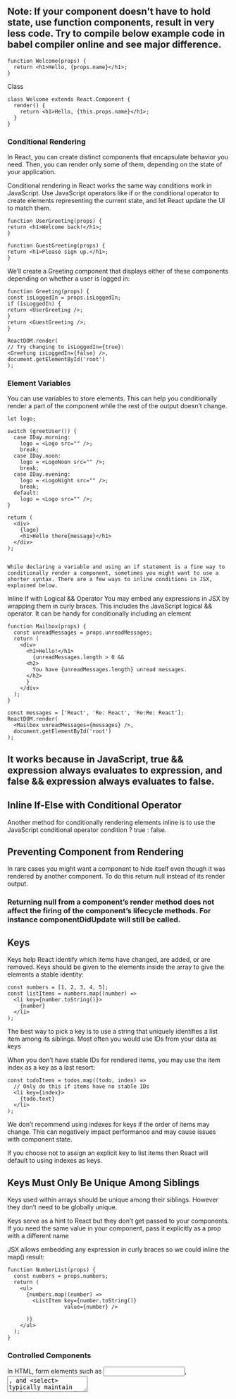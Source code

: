 ## Note: If your component doesn't have to hold state, use function components, result in very less code. Try to compile below example code in babel compiler online and see major difference.

    function Welcome(props) {
      return <h1>Hello, {props.name}</h1>;
    }

Class

    class Welcome extends React.Component {
      render() {
        return <h1>Hello, {this.props.name}</h1>;
      }
    }

### Conditional Rendering

In React, you can create distinct components that encapsulate behavior you need. Then, you can render only some of them, depending on the state of your application.

Conditional rendering in React works the same way conditions work in JavaScript. Use JavaScript operators like if or the conditional operator to create elements representing the current state, and let React update the UI to match them.

    function UserGreeting(props) {
    return <h1>Welcome back!</h1>;
    }

    function GuestGreeting(props) {
    return <h1>Please sign up.</h1>;
    }

We’ll create a Greeting component that displays either of these components depending on whether a user is logged in:

    function Greeting(props) {
    const isLoggedIn = props.isLoggedIn;
    if (isLoggedIn) {
    return <UserGreeting />;
    }
    return <GuestGreeting />;
    }

    ReactDOM.render(
    // Try changing to isLoggedIn={true}:
    <Greeting isLoggedIn={false} />,
    document.getElementById('root')
    );

### Element Variables

You can use variables to store elements. This can help you conditionally render a part of the component while the rest of the output doesn’t change.

    let logo;

    switch (greetUser()) {
      case IDay.morning:
        logo = <Logo src="" />;
        break;
      case IDay.noon:
        logo = <LogoNoon src="" />;
        break;
      case IDay.evening:
        logo = <LogoNight src="" />;
        break;
      default:
        logo = <Logo src="" />;
    }

    return (
      <div>
        {logo}
        <h1>Hello there{message}</h1>
      </div>
    );


    While declaring a variable and using an if statement is a fine way to conditionally render a component, sometimes you might want to use a shorter syntax. There are a few ways to inline conditions in JSX, explained below.

Inline If with Logical && Operator
You may embed any expressions in JSX by wrapping them in curly braces. This includes the JavaScript logical && operator. It can be handy for conditionally including an element

    function Mailbox(props) {
      const unreadMessages = props.unreadMessages;
      return (
        <div>
          <h1>Hello!</h1>
            {unreadMessages.length > 0 &&
          <h2>
            You have {unreadMessages.length} unread messages.
          </h2>
          }
        </div>
      );
    }

    const messages = ['React', 'Re: React', 'Re:Re: React'];
    ReactDOM.render(
      <Mailbox unreadMessages={messages} />,
      document.getElementById('root')
    );

## It works because in JavaScript, true && expression always evaluates to expression, and false && expression always evaluates to false.

## Inline If-Else with Conditional Operator

Another method for conditionally rendering elements inline is to use the JavaScript conditional operator condition ? true : false.

## Preventing Component from Rendering

In rare cases you might want a component to hide itself even though it was rendered by another component. To do this return null instead of its render output.

### Returning null from a component’s render method does not affect the firing of the component’s lifecycle methods. For instance componentDidUpdate will still be called.

## Keys

Keys help React identify which items have changed, are added, or are removed. Keys should be given to the elements inside the array to give the elements a stable identity:

    const numbers = [1, 2, 3, 4, 5];
    const listItems = numbers.map((number) =>
      <li key={number.toString()}>
        {number}
      </li>
    );

The best way to pick a key is to use a string that uniquely identifies a list item among its siblings. Most often you would use IDs from your data as keys

When you don’t have stable IDs for rendered items, you may use the item index as a key as a last resort:
    
    const todoItems = todos.map((todo, index) =>
      // Only do this if items have no stable IDs
      <li key={index}>
        {todo.text}
      </li>
    );

We don’t recommend using indexes for keys if the order of items may change. This can negatively impact performance and may cause issues with component state.

If you choose not to assign an explicit key to list items then React will default to using indexes as keys.

## Keys Must Only Be Unique Among Siblings
Keys used within arrays should be unique among their siblings. However they don’t need to be globally unique.

Keys serve as a hint to React but they don’t get passed to your components. If you need the same value in your component, pass it explicitly as a prop with a different name




JSX allows embedding any expression in curly braces so we could inline the map() result:


    function NumberList(props) {
      const numbers = props.numbers;
      return (
        <ul>
          {numbers.map((number) =>
            <ListItem key={number.toString()}
                      value={number} />

          )}
        </ul>
      );
    }



### Controlled Components
In HTML, form elements such as <input>, <textarea>, and <select> typically maintain their own state and update it based on user input. In React, mutable state is typically kept in the state property of components, and only updated with setState().

We can combine the two by making the React state be the “single source of truth”. Then the React component that renders a form also controls what happens in that form on subsequent user input. An input form element whose value is controlled by React in this way is called a “controlled component”.

With a controlled component, every state mutation will have an associated handler function. This makes it straightforward to modify or validate user input. 

### The textarea Tag
In React, a <textarea> uses a value attribute instead. This way, a form using a <textarea> can be written very similarly to a form that uses a single-line input

### The select Tag
 React, instead of using this selected attribute, uses a value attribute on the root select tag. This is more convenient in a controlled component because you only need to update it in one place


### Handling Multiple Inputs
When you need to handle multiple controlled input elements, you can add a name attribute to each element and let the handler function choose what to do based on the value of event.target.name.


    class Reservation extends React.Component {
      constructor(props) {
        super(props);
        this.state = {
          isGoing: true,
          numberOfGuests: 2
        };

        this.handleInputChange = this.handleInputChange.bind(this);
      }

      handleInputChange(event) {
        const target = event.target;
        const value = target.type === 'checkbox' ? target.checked : target.value;
        const name = target.name;

        this.setState({
          [name]: value
        });
      }

      render() {
        return (
          <form>
            <label>
              Is going:
              <input
                name="isGoing"
                type="checkbox"
                checked={this.state.isGoing}
                onChange={this.handleInputChange} />
            </label>
            <br />
            <label>
              Number of guests:
              <input
                name="numberOfGuests"
                type="number"
                value={this.state.numberOfGuests}
                onChange={this.handleInputChange} />
            </label>
          </form>
        );
      }
    }


Also, since setState() automatically merges a partial state into the current state, we only needed to call it with the changed parts.

### Controlled Input Null Value
Specifying the value prop on a controlled component prevents the user from changing the input unless you desire so. If you’ve specified a value but the input is still editable, you may have accidentally set value to undefined or null.

### Alternatives to Controlled Components
It can sometimes be tedious to use controlled components, because you need to write an event handler for every way your data can change and pipe all of the input state through a React component. This can become particularly annoying when you are converting a preexisting codebase to React, or integrating a React application with a non-React library. In these situations, you might want to check out uncontrolled components, an alternative technique for implementing input forms.

### The file input Tag
In HTML, an <input type="file"> lets the user choose one or more files from their device storage to be uploaded to a server or manipulated by JavaScript via the File API.

    <input type="file" />

Because its value is read-only, it is an uncontrolled component in React. 

### Controlled Input Null Value
Specifying the value prop on a controlled component prevents the user from changing the input unless you desire so. If you’ve specified a value but the input is still editable, you may have accidentally set value to undefined or null.

### Lifting State Up
In React, sharing state is accomplished by moving it up to the closest common ancestor of the components that need it. This is called “lifting state up”. 
here should be a single “source of truth” for any data that changes in a React application. Usually, the state is first added to the component that needs it for rendering. Then, if other components also need it, you can lift it up to their closest common ancestor. Instead of trying to sync the state between different components, you should rely on the top-down data flow.

Lifting state involves writing more “boilerplate” code than two-way binding approaches, but as a benefit, it takes less work to find and isolate bugs. Since any state “lives” in some component and that component alone can change it, the surface area for bugs is greatly reduced. Additionally, you can implement any custom logic to reject or transform user input.

If something can be derived from either props or state, it probably shouldn’t be in the state. For example, instead of storing both celsiusValue and fahrenheitValue, we store just the last edited temperature and its scale. The value of the other input can always be calculated from them in the render() method. This lets us clear or apply rounding to the other field without losing any precision in the user input.

When you see something wrong in the UI, you can use React Developer Tools to inspect the props and move up the tree until you find the component responsible for updating the state. This lets you trace the bugs to their source.

### Composition vs Inheritance
React has a powerful composition model, and we recommend using composition instead of inheritance to reuse code between components.

## Containment
Some components don’t know their children ahead of time. This is especially common for components like Sidebar or Dialog that represent generic “boxes”.

We recommend that such components use the special children prop to pass children elements directly into their output:

    function FancyBorder(props) {
      return (
        <div className={'FancyBorder FancyBorder-' + props.color}>
          {props.children}
        </div>
      );
    }

Anything inside the <FancyBorder> JSX tag gets passed into the FancyBorder component as a children prop. Since FancyBorder renders {props.children} inside a <div>, the passed elements appear in the final output.

While this is less common, sometimes you might need multiple “holes” in a component. In such cases you may come up with your own convention instead of using children:


    function SplitPane(props) {
      return (
        <div className="SplitPane">
          <div className="SplitPane-left">
            {props.left}
          </div>
          <div className="SplitPane-right">
            {props.right}
          </div>
        </div>
      );
    }

    function App() {
      return (
        <SplitPane
          left={
            <Contacts />
          }
          right={
            <Chat />
          } />
      );
    }

React elements like <Contacts /> and <Chat /> are just objects, so you can passthem as props like any other data. This approach may remind you of “slots” in other libraries but there are no limitations on what you can pass as props in React.

Specialization
Sometimes we think about components as being “special cases” of other components. For example, we might say that a WelcomeDialog is a special case of Dialog.

In React, this is also achieved by composition, where a more “specific” component renders a more “generic” one and configures it with props:


    function Dialog(props) {
      return (
        <FancyBorder color="blue">
          <h1 className="Dialog-title">
            {props.title}
          </h1>
          <p className="Dialog-message">
            {props.message}
          </p>
        </FancyBorder>
      );
    }

    function WelcomeDialog() {
      return (
        <Dialog
          title="Welcome"
          message="Thank you for visiting our spacecraft!" />

      );
    }


Composition works equally well for components defined as classes:

    function Dialog(props) {
      return (
        <FancyBorder color="blue">
          <h1 className="Dialog-title">
            {props.title}
          </h1>
          <p className="Dialog-message">
            {props.message}
          </p>
          {props.children}
        </FancyBorder>
      );
    }

    class SignUpDialog extends React.Component {
      constructor(props) {
        super(props);
        this.handleChange = this.handleChange.bind(this);
        this.handleSignUp = this.handleSignUp.bind(this);
        this.state = {login: ''};
      }

      render() {
        return (
          <Dialog title="Mars Exploration Program"
                  message="How should we refer to you?">
            <input value={this.state.login}
                  onChange={this.handleChange} />

            <button onClick={this.handleSignUp}>
              Sign Me Up!
            </button>
          </Dialog>
        );
      }

      handleChange(e) {
        this.setState({login: e.target.value});
      }

      handleSignUp() {
        alert(`Welcome aboard, ${this.state.login}!`);
      }
    }

So What About Inheritance?

Props and composition give you all the flexibility you need to customize a component’s look and behavior in an explicit and safe way. Remember that components may accept arbitrary props, including primitive values, React elements, or functions.

If you want to reuse non-UI functionality between components, we suggest extracting it into a separate JavaScript module. The components may import it and use that function, object, or a class, without extending it.

# Accessibility
Web accessibility (also referred to as a11y) is the design and creation of websites that can be used by everyone. Accessibility support is necessary to allow assistive technology to interpret web pages.

## WAI-ARIA
The Web Accessibility Initiative - Accessible Rich Internet Applications document contains techniques for building fully accessible JavaScript widgets.

Note that all aria-* HTML attributes are fully supported in JSX. Whereas most DOM properties and attributes in React are camelCased, these attributes should be hyphen-cased (also known as kebab-case, lisp-case, etc) as they are in plain HTML:

    <input
      type="text"
      aria-label={labelText}
      aria-required="true"
      onChange={onchangeHandler}
      value={inputValue}
      name="name"
    />

## Fragments
A common pattern in React is for a component to return multiple elements. Fragments let you group a list of children without adding extra nodes to the DOM.

    render() {
      return (
        <React.Fragment>
          <ChildA />
          <ChildB />
          <ChildC />
        </React.Fragment>
      );
    }

## Semantic HTML
Semantic HTML is the foundation of accessibility in a web application. Using the various HTML elements to reinforce the meaning of information in our websites will often give us accessibility for free.

MDN HTML elements reference
Sometimes we break HTML semantics when we add <div> elements to our JSX to make our React code work, especially when working with lists (<ol>, <ul> and <dl>) and the HTML <table>. In these cases we should rather use React Fragments to group together multiple elements.

For example

    import React, { Fragment } from 'react';

    function ListItem({ item }) {
      return (
        <Fragment>
          <dt>{item.term}</dt>
          <dd>{item.description}</dd>
        </Fragment>
      );
    }

    function Glossary(props) {
      return (
        <dl>
          {props.items.map(item => (
            <ListItem item={item} key={item.id} />
          ))}
        </dl>
      );
    }

You can map a collection of items to an array of fragments as you would any other type of element as well:

    function Glossary(props) {
      return (
        <dl>
          {props.items.map(item => (
            // Fragments should also have a `key` prop when mapping collections
            <Fragment key={item.id}>
              <dt>{item.term}</dt>
              <dd>{item.description}</dd>
            </Fragment>
          ))}
        </dl>
      );
    }

When you don’t need any props on the Fragment tag you can use the short syntax, if your tooling supports it:

    function ListItem({ item }) {
      return (
        <>
          <dt>{item.term}</dt>
          <dd>{item.description}</dd>
        </>
      );
    }

## Accessible Forms
### Labeling
Every HTML form control, such as <input> and <textarea>, needs to be labeled accessibly. We need to provide descriptive labels that are also exposed to screen readers.

The following resources show us how to do this:

The W3C shows us how to label elements https://www.w3.org/WAI/tutorials/forms/labels/
WebAIM shows us how to label elements https://webaim.org/techniques/forms/controls
The Paciello Group explains accessible nameshttps://www.paciellogroup.com/blog/2017/04/what-is-an-accessible-name/

Although these standard HTML practices can be directly used in React, note that the for attribute is written as htmlFor in JSX:

    <label htmlFor="namedInput">Name:</label>
    <input id="namedInput" type="text" name="name"/>

## Notifying the user of errors
Error situations need to be understood by all users. The following link shows us how to expose error texts to screen readers as well:

The W3C demonstrates user notifications https://www.w3.org/WAI/tutorials/forms/notifications/
WebAIM looks at form validation https://webaim.org/techniques/formvalidation/

## Focus Control
Ensure that your web application can be fully operated with the keyboard only:
WebAIM talks about keyboard accessibility https://webaim.org/techniques/keyboard/

### Keyboard focus and focus outline
Keyboard focus refers to the current element in the DOM that is selected to accept input from the keyboard. We see it everywhere as a focus outline similar to that shown in the following image:

Blue keyboard focus outline around a selected link.
Only ever use CSS that removes this outline, for example by setting outline: 0, if you are replacing it with another focus outline implementation.

### Mechanisms to skip to desired content
Provide a mechanism to allow users to skip past navigation sections in your application as this assists and speeds up keyboard navigation.

Skiplinks or Skip Navigation Links are hidden navigation links that only become visible when keyboard users interact with the page. They are very easy to implement with internal page anchors and some styling:

WebAIM - Skip Navigation Links https://webaim.org/techniques/skipnav/
Also use landmark elements and roles, such as <main> and <aside>, to demarcate page regions as assistive technology allow the user to quickly navigate to these sections.

Read more about the use of these elements to enhance accessibility here:

Accessible Landmarks https://www.scottohara.me/blog/2018/03/03/landmarks.html

### Programmatically managing focus
Our React applications continuously modify the HTML DOM during runtime, sometimes leading to keyboard focus being lost or set to an unexpected element. In order to repair this, we need to programmatically nudge the keyboard focus in the right direction. For example, by resetting keyboard focus to a button that opened a modal window after that modal window is closed.

MDN Web Docs takes a look at this and describes how we can build keyboard-navigable JavaScript widgets https://developer.mozilla.org/en-US/docs/Web/Accessibility/Keyboard-navigable_JavaScript_widgets.

To set focus in React, we can use Refs to DOM elements https://reactjs.org/docs/refs-and-the-dom.html.

Using this, we first create a ref to an element in the JSX of a component class:

    class CustomTextInput extends React.Component {
      constructor(props) {
        super(props);
        // Create a ref to store the textInput DOM element
        this.textInput = React.createRef();
      }
      render() {
      // Use the `ref` callback to store a reference to the text input DOM
      // element in an instance field (for example, this.textInput).
        return (
          <input
            type="text"
            ref={this.textInput}
          />
        );
      }
    }

Then we can focus it elsewhere in our component when needed:

    focus() {
      // Explicitly focus the text input using the raw DOM API
      // Note: we're accessing "current" to get the DOM node
      this.textInput.current.focus();
    }

Sometimes a parent component needs to set focus to an element in a child component. We can do this by exposing DOM refs to parent components through a special prop on the child component that forwards the parent’s ref to the child’s DOM node.

    function CustomTextInput(props) {
      return (
        <div>
          <input ref={props.inputRef} />
        </div>
      );
    }

    class Parent extends React.Component {
      constructor(props) {
        super(props);
        this.inputElement = React.createRef();
      }
      render() {
        return (
          <CustomTextInput inputRef={this.inputElement} />
        );
      }
    }

    // Now you can set focus when required.
    this.inputElement.current.focus();

When using a HOC to extend components, it is recommended to forward the ref to the wrapped component using the forwardRef function of React. If a third party HOC does not implement ref forwarding, the above pattern can still be used as a fallback.

A great focus management example is the react-aria-modal. This is a relatively rare example of a fully accessible modal window. Not only does it set initial focus on the cancel button (preventing the keyboard user from accidentally activating the success action) and trap keyboard focus inside the modal, it also resets focus back to the element that initially triggered the modal.

Note:

While this is a very important accessibility feature, it is also a technique that should be used judiciously. Use it to repair the keyboard focus flow when it is disturbed, not to try and anticipate how users want to use applications.

## Mouse and pointer events
Ensure that all functionality exposed through a mouse or pointer event can also be accessed using the keyboard alone. Depending only on the pointer device will lead to many cases where keyboard users cannot use your application.
For better reference: - https://reactjs.org/docs/accessibility.html


# Code Splitting
Bundling is great, but as your app grows, your bundle will grow too. Especially if you are including large third-party libraries. You need to keep an eye on the code you are including in your bundle so that you don’t accidentally make it so large that your app takes a long time to load.

To avoid winding up with a large bundle, it’s good to get ahead of the problem and start “splitting” your bundle. Code-Splitting is a feature supported by bundlers like Webpack, Rollup and Browserify (via factor-bundle) which can create multiple bundles that can be dynamically loaded at runtime.

Code-splitting your app can help you “lazy-load” just the things that are currently needed by the user, which can dramatically improve the performance of your app. While you haven’t reduced the overall amount of code in your app, you’ve avoided loading code that the user may never need, and reduced the amount of code needed during the initial load.

## import()
The best way to introduce code-splitting into your app is through the dynamic import() syntax.

Before:

    import { add } from './math';
    console.log(add(16, 26));

After:

    import("./math").then(math => {
      console.log(math.add(16, 26));
    });

## React.lazy

  Note:

  React.lazy and Suspense are not yet available for server-side rendering. If you want to do code-splitting in a server rendered app, we recommend Loadable Components ( https://github.com/smooth-code/loadable-components ). It has a nice guide for bundle splitting with server-side rendering (https://github.com/smooth-code/loadable-components/blob/master/packages/server/README.md).


    const OtherComponent = React.lazy(() => import('./OtherComponent'));

This will automatically load the bundle containing the OtherComponent when this component is first rendered.

React.lazy takes a function that must call a dynamic import(). This must return a Promise which resolves to a module with a default export containing a React component.

The lazy component should then be rendered inside a Suspense component, which allows us to show some fallback content (such as a loading indicator) while we’re waiting for the lazy component to load.

const OtherComponent = React.lazy(() => import('./OtherComponent'));

    function MyComponent() {
      return (
        <div>
          <Suspense fallback={<div>Loading...</div>}>
            <OtherComponent />
          </Suspense>
        </div>
      );
    }

The fallback prop accepts any React elements that you want to render while waiting for the component to load. You can place the Suspense component anywhere above the lazy component. You can even wrap multiple lazy components with a single Suspense component.

const OtherComponent = React.lazy(() => import('./OtherComponent'));
const AnotherComponent = React.lazy(() => import('./AnotherComponent'));

    function MyComponent() {
      return (
        <div>
          <Suspense fallback={<div>Loading...</div>}>
            <section>
              <OtherComponent />
              <AnotherComponent />
            </section>
          </Suspense>
        </div>
      );
    }

## Error boundaries
If the other module fails to load (for example, due to network failure), it will trigger an error. You can handle these errors to show a nice user experience and manage recovery with Error Boundaries. Once you’ve created your Error Boundary, you can use it anywhere above your lazy components to display an error state when there’s a network error.

import MyErrorBoundary from './MyErrorBoundary';
const OtherComponent = React.lazy(() => import('./OtherComponent'));
const AnotherComponent = React.lazy(() => import('./AnotherComponent'));

    const MyComponent = () => (
      <div>
        <MyErrorBoundary>
          <Suspense fallback={<div>Loading...</div>}>
            <section>
              <OtherComponent />
              <AnotherComponent />
            </section>
          </Suspense>
        </MyErrorBoundary>
      </div>
    );


## Route-based code splitting
Deciding where in your app to introduce code splitting can be a bit tricky. You want to make sure you choose places that will split bundles evenly, but won’t disrupt the user experience.

A good place to start is with routes. Most people on the web are used to page transitions taking some amount of time to load. You also tend to be re-rendering the entire page at once so your users are unlikely to be interacting with other elements on the page at the same time.

Here’s an example of how to setup route-based code splitting into your app using libraries like React Router with React.lazy.

    import { BrowserRouter as Router, Route, Switch } from 'react-router-dom';
    import React, { Suspense, lazy } from 'react';

    const Home = lazy(() => import('./routes/Home'));
    const About = lazy(() => import('./routes/About'));

    const App = () => (
      <Router>
        <Suspense fallback={<div>Loading...</div>}>
          <Switch>
            <Route exact path="/" component={Home}/>
            <Route path="/about" component={About}/>
          </Switch>
        </Suspense>
      </Router>
    );


## Named Exports
React.lazy currently only supports default exports. If the module you want to import uses named exports, you can create an intermediate module that reexports it as the default. This ensures that tree shaking keeps working and that you don’t pull in unused components.

      // ManyComponents.js
      export const MyComponent = /* ... */;
      export const MyUnusedComponent = /* ... */;

      // MyComponent.js
      export { MyComponent as default } from "./ManyComponents.js";

      // MyApp.js
      import React, { lazy } from 'react';
      const MyComponent = lazy(() => import("./MyComponent.js"));


# Context

Context provides a way to pass data through the component tree without having to pass props down manually at every level.
In a typical React application, data is passed top-down (parent to child) via props, but this can be cumbersome for certain types of props (e.g. locale preference, UI theme) that are required by many components within an application. Context provides a way to share values like these between components without having to explicitly pass a prop through every level of the tree.

## When to Use Context
Context is designed to share data that can be considered “global” for a tree of React components, such as the current authenticated user, theme, or preferred language. 

    class App extends React.Component {
      render() {
        return <Toolbar theme="dark" />;
      }
    }

    function Toolbar(props) {
      // The Toolbar component must take an extra "theme" prop
      // and pass it to the ThemedButton. This can become painful
      // if every single button in the app needs to know the theme
      // because it would have to be passed through all components.
      return (
        <div>
          <ThemedButton theme={props.theme} />
        </div>
      );
    }

    class ThemedButton extends React.Component {
      render() {
        return <Button theme={this.props.theme} />;
      }
    }

Using context, we can avoid passing props through intermediate elements:

    // Context lets us pass a value deep into the component tree
    // without explicitly threading it through every component.
    // Create a context for the current theme (with "light" as the default).
    const ThemeContext = React.createContext('light');

    class App extends React.Component {
      render() {
        // Use a Provider to pass the current theme to the tree below.
        // Any component can read it, no matter how deep it is.
        // In this example, we're passing "dark" as the current value.
        return (
          <ThemeContext.Provider value="dark">
            <Toolbar />
          </ThemeContext.Provider>
        );
      }
    }

    // A component in the middle doesn't have to
    // pass the theme down explicitly anymore.
    function Toolbar(props) {
      return (
        <div>
          <ThemedButton />
        </div>
      );
    }

    class ThemedButton extends React.Component {
      // Assign a contextType to read the current theme context.
      // React will find the closest theme Provider above and use its value.
      // In this example, the current theme is "dark".
      static contextType = ThemeContext;
      render() {
        return <Button theme={this.context} />;
      }
    }



## Before You Use Context
Context is primarily used when some data needs to be accessible by many components at different nesting levels. Apply it sparingly because it makes component reuse more difficult.

If you only want to avoid passing some props through many levels, component composition is often a simpler solution than context.

For example, consider a Page component that passes a user and avatarSize prop several levels down so that deeply nested Link and Avatar components can read it:

    <Page user={user} avatarSize={avatarSize} />
    // ... which renders ...
    <PageLayout user={user} avatarSize={avatarSize} />
    // ... which renders ...
    <NavigationBar user={user} avatarSize={avatarSize} />
    // ... which renders ...
    <Link href={user.permalink}>
      <Avatar user={user} size={avatarSize} />
    </Link>

It might feel redundant to pass down the user and avatarSize props through many levels if in the end only the Avatar component really needs it. It’s also annoying that whenever the Avatar component needs more props from the top, you have to add them at all the intermediate levels too.

One way to solve this issue without context is to pass down the Avatar component itself so that the intermediate components don’t need to know about the user or avatarSize props:

    function Page(props) {
      const user = props.user;
      const userLink = (
        <Link href={user.permalink}>
          <Avatar user={user} size={props.avatarSize} />
        </Link>
      );
      return <PageLayout userLink={userLink} />;
    }

    // Now, we have:
    <Page user={user} avatarSize={avatarSize} />
    // ... which renders ...
    <PageLayout userLink={...} />
    // ... which renders ...
    <NavigationBar userLink={...} />
    // ... which renders ...
    {props.userLink}

With this change, only the top-most Page component needs to know about the Link and Avatar components’ use of user and avatarSize.

This inversion of control can make your code cleaner in many cases by reducing the amount of props you need to pass through your application and giving more control to the root components. However, this isn’t the right choice in every case: moving more complexity higher in the tree makes those higher-level components more complicated and forces the lower-level components to be more flexible than you may want.

You’re not limited to a single child for a component. You may pass multiple children, or even have multiple separate “slots” for children, as documented here https://reactjs.org/docs/composition-vs-inheritance.html#containment:

    function Page(props) {
      const user = props.user;
      const content = <Feed user={user} />;
      const topBar = (
        <NavigationBar>
          <Link href={user.permalink}>
            <Avatar user={user} size={props.avatarSize} />
          </Link>
        </NavigationBar>
      );
      return (
        <PageLayout
          topBar={topBar}
          content={content}
        />
      );
    }

This pattern is sufficient for many cases when you need to decouple a child from its immediate parents. You can take it even further with render props if the child needs to communicate with the parent before rendering.

However, sometimes the same data needs to be accessible by many components in the tree, and at different nesting levels. Context lets you “broadcast” such data, and changes to it, to all components below. Common examples where using context might be simpler than the alternatives include managing the current locale, theme, or a data cache.

## API

### React.createContext

    const MyContext = React.createContext(defaultValue);

Creates a Context object. When React renders a component that subscribes to this Context object it will read the current context value from the closest matching Provider above it in the tree.

The defaultValue argument is only used when a component does not have a matching Provider above it in the tree. This can be helpful for testing components in isolation without wrapping them. Note: passing undefined as a Provider value does not cause consuming components to use defaultValue.



### Context.Provider

    <MyContext.Provider value={/* some value */}>

Every Context object comes with a Provider React component that allows consuming components to subscribe to context changes.
Accepts a value prop to be passed to consuming components that are descendants of this Provider. One Provider can be connected to many consumers. Providers can be nested to override values deeper within the tree.
All consumers that are descendants of a Provider will re-render whenever the Provider’s value prop changes. The propagation from Provider to its descendant consumers is not subject to the shouldComponentUpdate method, so the consumer is updated even when an ancestor component bails out of the update.
Changes are determined by comparing the new and old values using the same algorithm as Object.is https://developer.mozilla.org/en-US/docs/Web/JavaScript/Reference/Global_Objects/Object/is#Description.


### Class.contextType

    class MyClass extends React.Component {
      componentDidMount() {
        let value = this.context;
        /* perform a side-effect at mount using the value of MyContext */
      }
      componentDidUpdate() {
        let value = this.context;
        /* ... */
      }
      componentWillUnmount() {
        let value = this.context;
        /* ... */
      }
      render() {
        let value = this.context;
        /* render something based on the value of MyContext */
      }
    }
    MyClass.contextType = MyContext;


The contextType property on a class can be assigned a Context object created by React.createContext(). This lets you consume the nearest current value of that Context type using this.context. You can reference this in any of the lifecycle methods including the render function.

Note: You can only subscribe to a single context using this API.

If you are using the experimental public class fields syntax https://babeljs.io/docs/plugins/transform-class-properties/, you can use a static class field to initialize your contextType.



    class MyClass extends React.Component {
      static contextType = MyContext;
      render() {
        let value = this.context;
        /* render something based on the value */
      }
    }


### Context.Consumer


    <MyContext.Consumer>
      {value => /* render something based on the context value */}
    </MyContext.Consumer>

A React component that subscribes to context changes. This lets you subscribe to a context within a function component.
Requires a function as a child https://reactjs.org/docs/render-props.html#using-props-other-than-render. The function receives the current context value and returns a React node. The value argument passed to the function will be equal to the value prop of the closest Provider for this context above in the tree. If there is no Provider for this context above, the value argument will be equal to the defaultValue that was passed to createContext().


### Context.displayName
Context object accepts a displayName string property. React DevTools uses this string to determine what to display for the context.

For example, the following component will appear as MyDisplayName in the DevTools:

    const MyContext = React.createContext(/* some value */);
    MyContext.displayName = 'MyDisplayName';

    <MyContext.Provider> // "MyDisplayName.Provider" in DevTools
    <MyContext.Consumer> // "MyDisplayName.Consumer" in DevTools



## Error Boundaries

In the past, JavaScript errors inside components used to corrupt React’s internal state and cause it to emit cryptic errors on next renders. These errors were always caused by an earlier error in the application code, but React did not provide a way to handle them gracefully in components, and could not recover from them.

A JavaScript error in a part of the UI shouldn’t break the whole app. To solve this problem for React users, React 16 introduces a new concept of an “error boundary”.
Error boundaries are React components that catch JavaScript errors anywhere in their child component tree, log those errors, and display a fallback UI instead of the component tree that crashed. Error boundaries catch errors during rendering, in lifecycle methods, and in constructors of the whole tree below them.

### Note: - Error boundaries do not catch errors for:

Event handlers (learn more)
Asynchronous code (e.g. setTimeout or requestAnimationFrame callbacks)
Server side rendering
Errors thrown in the error boundary itself (rather than its children)

A class component becomes an error boundary if it defines either (or both) of the lifecycle methods static getDerivedStateFromError() or componentDidCatch(). Use static getDerivedStateFromError() to render a fallback UI after an error has been thrown. Use componentDidCatch() to log error information.

Error boundaries work like a JavaScript catch {} block, but for components. Only class components can be error boundaries. In practice, most of the time you’ll want to declare an error boundary component once and use it throughout your application.
Note that error boundaries only catch errors in the components below them in the tree. An error boundary can’t catch an error within itself. If an error boundary fails trying to render the error message, the error will propagate to the closest error boundary above it. This, too, is similar to how catch {} block works in JavaScript.

### Where to Place Error Boundaries
The granularity of error boundaries is up to you. You may wrap top-level route components to display a “Something went wrong” message to the user, just like server-side frameworks often handle crashes. You may also wrap individual widgets in an error boundary to protect them from crashing the rest of the application.

### New Behavior for Uncaught Errors
This change has an important implication. As of React 16, errors that were not caught by any error boundary will result in unmounting of the whole React component tree.

We debated this decision, but in our experience it is worse to leave corrupted UI in place than to completely remove it. For example, in a product like Messenger leaving the broken UI visible could lead to somebody sending a message to the wrong person. Similarly, it is worse for a payments app to display a wrong amount than to render nothing.

This change means that as you migrate to React 16, you will likely uncover existing crashes in your application that have been unnoticed before. Adding error boundaries lets you provide better user experience when something goes wrong.

For example, Facebook Messenger wraps content of the sidebar, the info panel, the conversation log, and the message input into separate error boundaries. If some component in one of these UI areas crashes, the rest of them remain interactive.

We also encourage you to use JS error reporting services (or build your own) so that you can learn about unhandled exceptions as they happen in production, and fix them.


#### Note

Component names displayed in the stack traces depend on the Function.name property. If you support older browsers and devices which may not yet provide this natively (e.g. IE 11), consider including a Function.name polyfill in your bundled application, such as function.name-polyfill. Alternatively, you may explicitly set the displayName property on all your components.

### How About try/catch?
try / catch is great but it only works for imperative code:

    try {
      showButton();
    } catch (error) {
      // ...
    }

However, React components are declarative and specify what should be rendered:

    <Button />

Error boundaries preserve the declarative nature of React, and behave as you would expect. For example, even if an error occurs in a componentDidUpdate method caused by a setState somewhere deep in the tree, it will still correctly propagate to the closest error boundary.

### How About Event Handlers?
Error boundaries do not catch errors inside event handlers.

React doesn’t need error boundaries to recover from errors in event handlers. Unlike the render method and lifecycle methods, the event handlers don’t happen during rendering. So if they throw, React still knows what to display on the screen.

If you need to catch an error inside event handler, use the regular JavaScript try / catch statement:

    class MyComponent extends React.Component {
      constructor(props) {
        super(props);
        this.state = { error: null };
        this.handleClick = this.handleClick.bind(this);
      }

      handleClick() {
        try {
          // Do something that could throw
        } catch (error) {
          this.setState({ error });
        }
      }

      render() {
        if (this.state.error) {
          return <h1>Caught an error.</h1>
        }
        return <div onClick={this.handleClick}>Click Me</div>
      }
    }



## Forwarding Refs
Ref forwarding is a technique for automatically passing a ref through a component to one of its children. This is typically not necessary for most components in the application. However, it can be useful for some kinds of components, especially in reusable component libraries. The most common scenarios are described below.

### Forwarding refs to DOM components
Consider a FancyButton component that renders the native button DOM element:

    function FancyButton(props) {
      return (
        <button className="FancyButton">
          {props.children}
        </button>
      );
    }

React components hide their implementation details, including their rendered output. Other components using FancyButton usually will not need to obtain a ref to the inner button DOM element. This is good because it prevents components from relying on each other’s DOM structure too much.

Although such encapsulation is desirable for application-level components like FeedStory or Comment, it can be inconvenient for highly reusable “leaf” components like FancyButton or MyTextInput. These components tend to be used throughout the application in a similar manner as a regular DOM button and input, and accessing their DOM nodes may be unavoidable for managing focus, selection, or animations.


Ref forwarding is an opt-in feature that lets some components take a ref they receive, and pass it further down (in other words, “forward” it) to a child.


In the example below, FancyButton uses React.forwardRef to obtain the ref passed to it, and then forward it to the DOM button that it renders:

    const FancyButton = React.forwardRef((props, ref) => (
      <button ref={ref} className="FancyButton">
        {props.children}
      </button>
    ));

    // You can now get a ref directly to the DOM button:
    const ref = React.createRef();
    <FancyButton ref={ref}>Click me!</FancyButton>;

This way, components using FancyButton can get a ref to the underlying button DOM node and access it if necessary—just like if they used a DOM button directly.

Here is a step-by-step explanation of what happens in the above example:

We create a React ref by calling React.createRef and assign it to a ref variable.
We pass our ref down to <FancyButton ref={ref}> by specifying it as a JSX attribute.
React passes the ref to the (props, ref) => ... function inside forwardRef as a second argument.
We forward this ref argument down to <button ref={ref}> by specifying it as a JSX attribute.
When the ref is attached, ref.current will point to the <button> DOM node.


Note

The second ref argument only exists when you define a component with React.forwardRef call. Regular function or class components don’t receive the ref argument, and ref is not available in props either.

Ref forwarding is not limited to DOM components. You can forward refs to class component instances, too.